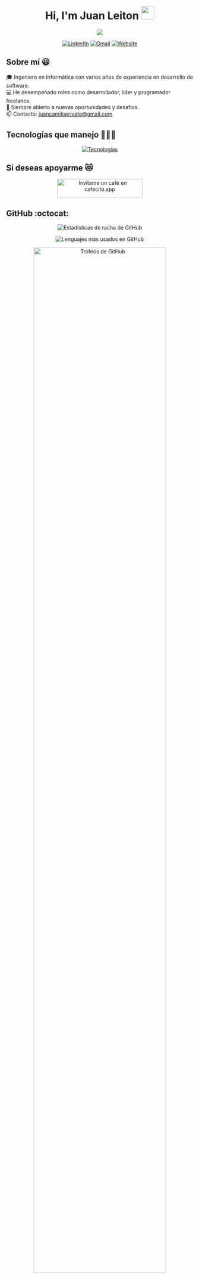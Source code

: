 <h1 align="center">Hi, I'm Juan Leiton <img src="https://media.giphy.com/media/hvRJCLFzcasrR4ia7z/giphy.gif" width="35"></h1>
<p align="center">
  <a href="https://github.com/DenverCoder1/readme-typing-svg"><img src="https://readme-typing-svg.herokuapp.com?lines=Computer+Science+Student;Full+Stack+Web+Developer;DS%20|%20AI%20|%20ML%20Enthusiast;Graphic%20Designer;Always%20learning%20new%20things&center=true&width=500&height=50"></a>
</p>
<p align="center">
  <!-- LinkedIn Icon -->
  <a href="https://linkedin.com/in/juanleiton"><img src="https://img.icons8.com/color-pixels/64/linkedin.png" alt="LinkedIn"/></a>
  <!-- Gmail -->
  <a href="mailto:juancamiloprivate@gmail.com"><img src="https://img.icons8.com/color-pixels/64/gmail.png" alt="Gmail"/></a>
  <!-- Website -->
   <a href="https://juanleiton-presentation.vercel.app/"><img src="https://img.icons8.com/color-pixels/64/web-design.png" alt="Website"/></a>
</p>

<h2>Sobre mí 😃</h2>

<p align="left">
  🎓 Ingeniero en Informática con varios años de experiencia en desarrollo de software.<br>
  💻 He desempeñado roles como desarrollador, líder y programador freelance.<br>
  📝 Siempre abierto a nuevas oportunidades y desafíos.<br>
  📫 Contacto: <a href="mailto:juancamiloprivate@gmail.com">juancamiloprivate@gmail.com</a>
</p>

<h2>Tecnologías que manejo 👨🏻‍💻</h2>

<p align="center">
  <a href="https://skillicons.dev">
    <img src="https://skillicons.dev/icons?i=c,cs,cpp,java,php,dart,py,css,html,js,nodejs,mysql,sqlite,git,github,postman,vscode&perline=12" alt="Tecnologías">
  </a>
</p>

<h2>Si deseas apoyarme 😻</h2>

<p align="center">
  <a href="https://cafecito.app/ItsJuanKamilo" target="_blank" rel="noopener">
    <img src="https://cdn.cafecito.app/imgs/buttons/button_1.png" srcset="https://cdn.cafecito.app/imgs/buttons/button_1.png 1x, https://cdn.cafecito.app/imgs/buttons/button_1_2x.png 2x, https://cdn.cafecito.app/imgs/buttons/button_1_3.75x.png 3.75x" alt="Invítame un café en cafecito.app" height="50" width="230">
  </a>
</p>

<h2>GitHub :octocat:</h2>

<p align="center">
  <img src="https://github-readme-streak-stats.herokuapp.com/?user=unsimpledev&theme=dark&hide_border=false" alt="Estadísticas de racha de GitHub">
</p>

<p align="center">
  <img src="https://github-readme-stats.anuraghazra1.vercel.app/api/top-langs/?username=unsimpledev&theme=dark&hide_border=false&no-bg=true&no-frame=true&langs_count=10" alt="Lenguajes más usados en GitHub">
</p>

<p align="center">
  <a href="https://github.com/ryo-ma/github-profile-trophy" target="_blank">
    <img src="https://github-profile-trophy.vercel.app/?username=unsimpledev&theme=radical&row=1&column=7&margin-h=15&margin-w=5&no-bg=true" alt="Trofeos de GitHub" width="84%">
  </a>
</p>
